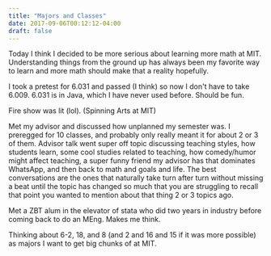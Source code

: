 ```yaml
---
title: "Majors and Classes"
date: 2017-09-06T00:12:12-04:00
draft: false
---
```


Today I think I decided to be more serious about learning more math at MIT.
Understanding things from the ground up has always been my favorite way to learn
and more math should make that a reality hopefully.

I took a pretest for 6.031 and passed (I think) so now I don't have to take 6.009.
6.031 is in Java, which I have never used before. Should be fun.

Fire show was lit (lol). (Spinning Arts at MIT)

Met my advisor and discussed how unplanned my semester was. I preregged
for 10 classes, and probably only really meant it for about 2 or 3 of them.
Advisor talk went super off topic discussing teaching styles, how students learn,
some cool studies related to teaching, how comedy/humor might affect teaching,
a super funny friend my advisor has that dominates WhatsApp, and then back to math
and goals and life. The best conversations are the ones that naturally take turn
after turn without missing a beat until the topic has changed so much that you
are struggling to recall that point you wanted to mention about that thing 2 or
 3 topics ago.

 Met a ZBT alum in the elevator of stata who did two years in industry before
 coming back to do an MEng. Makes me think.

 Thinking about 6-2, 18, and 8 (and 2 and 16 and 15 if it was more possible) as
 majors I want to get big chunks of at MIT.
